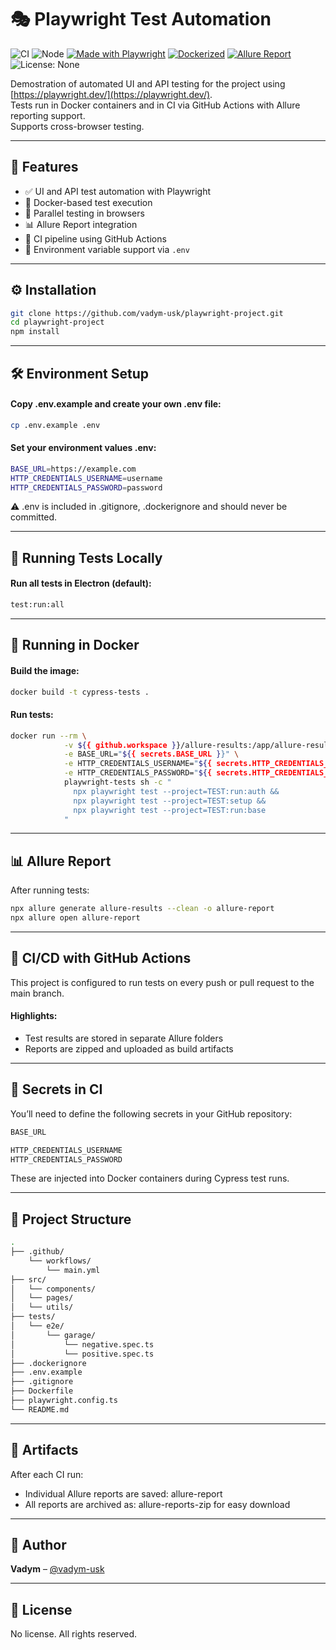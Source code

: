 # 🎭 Playwright Test Automation

![CI](https://github.com/vadym-usk/playwright-project/actions/workflows/main.yml/badge.svg)
![Node](https://img.shields.io/badge/node-%3E%3D18.0.0-brightgreen)
[![Made with Playwright](https://img.shields.io/badge/Tested%20with-Playwright-45ba63?logo=playwright&logoColor=white)](https://playwright.dev)
[![Dockerized](https://img.shields.io/badge/Docker-Supported-blue?logo=docker)](https://hub.docker.com/)
[![Allure Report](https://img.shields.io/badge/Allure-Report-purple?logo=allure&logoColor=white)](https://github.com/your-username/your-repo-name/actions)
![License: None](https://img.shields.io/badge/license-none-lightgrey)

Demostration of automated UI and API testing for the project using [https://playwright.dev/](https://playwright.dev/).  
Tests run in Docker containers and in CI via GitHub Actions with Allure reporting support.  
Supports cross-browser testing.

---

## 🚀 Features

- ✅ UI and API test automation with Playwright
- 🐳 Docker-based test execution
- 🚀 Parallel testing in browsers
- 📊 Allure Report integration
- 🔁 CI pipeline using GitHub Actions
- 🔐 Environment variable support via `.env`

---

## ⚙️ Installation

```bash
git clone https://github.com/vadym-usk/playwright-project.git
cd playwright-project
npm install
```

---

## 🛠 Environment Setup
#### Copy .env.example and create your own .env file:
```bash
cp .env.example .env
```

#### Set your environment values .env:
```bash
BASE_URL=https://example.com
HTTP_CREDENTIALS_USERNAME=username
HTTP_CREDENTIALS_PASSWORD=password
```
⚠️ .env is included in .gitignore, .dockerignore and should never be committed.

---

## 🚀 Running Tests Locally
#### Run all tests in Electron (default):
```bash
test:run:all
```

---

## 🐳 Running in Docker
#### Build the image:
```bash
docker build -t cypress-tests .
```

#### Run tests:
```bash
docker run --rm \
            -v ${{ github.workspace }}/allure-results:/app/allure-results \
            -e BASE_URL="${{ secrets.BASE_URL }}" \
            -e HTTP_CREDENTIALS_USERNAME="${{ secrets.HTTP_CREDENTIALS_USERNAME }}" \
            -e HTTP_CREDENTIALS_PASSWORD="${{ secrets.HTTP_CREDENTIALS_PASSWORD }}" \
            playwright-tests sh -c "
              npx playwright test --project=TEST:run:auth &&
              npx playwright test --project=TEST:setup &&
              npx playwright test --project=TEST:run:base
            "
```

---

## 📊 Allure Report
After running tests:

```bash
npx allure generate allure-results --clean -o allure-report
npx allure open allure-report
```

---

## 🔄 CI/CD with GitHub Actions
This project is configured to run tests on every push or pull request to the main branch.

#### Highlights:
- Test results are stored in separate Allure folders
- Reports are zipped and uploaded as build artifacts

---

## 🧬 Secrets in CI
You’ll need to define the following secrets in your GitHub repository:

```bash
BASE_URL

HTTP_CREDENTIALS_USERNAME
HTTP_CREDENTIALS_PASSWORD
```
These are injected into Docker containers during Cypress test runs.

---

## 🧱 Project Structure
```bash
.
├── .github/
    └── workflows/
        └── main.yml
├── src/
│   └── components/
│   └── pages/
│   └── utils/
├── tests/
│   └── e2e/
│       └── garage/
│           └── negative.spec.ts
│           └── positive.spec.ts
├── .dockerignore
├── .env.example
├── .gitignore
├── Dockerfile
├── playwright.config.ts
└── README.md
```

---

## 📁 Artifacts
After each CI run:
- Individual Allure reports are saved: allure-report
- All reports are archived as: allure-reports-zip for easy download

---

## 👤 Author
**Vadym** – [@vadym-usk](https://github.com/vadym-usk)

---

## 📝 License
No license. All rights reserved.
